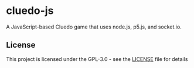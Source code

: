 # cluedo-js
A JavaScript-based Cluedo game that uses node.js, p5.js, and socket.io.

## License
This project is licensed under the GPL-3.0 - see the [LICENSE](LICENSE) file for details